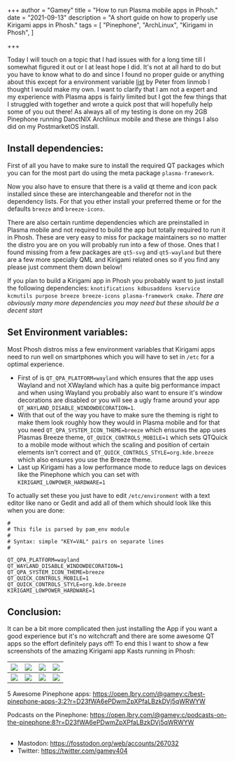 +++
author = "Gamey"
title = "How to run Plasma mobile apps in Phosh."
date = "2021-09-13"
description = "A short guide on how to properly use Kirigami apps in Phosh."
tags = [
    "Pinephone", "ArchLinux", "Kirigami in Phosh",
]

+++

Today I will touch on a topic that I had issues with for a long time till I somewhat figured it out or I at least hope I did. It's not at all hard to do but you have to know what to do and since I found no proper guide or anything about this except for a environment variable [list](https://github.com/1peter10/linuxphone-tweaks/blob/main/etc/environment) by Peter from linmob I thought I would make my own. I want to clarify that I am not a expert and my experience with Plasma apps is fairly limited but I got the few things that I struggled with together and wrote a quick post that will hopefully help some of you out there! As always all of my testing is done on my 2GB Pinephone running DanctNIX Archlinux mobile and these are things I also did on my PostmarketOS install.

## Install dependencies:
First of all you have to make sure to install the required QT packages which you can for the most part do using the meta package ``plasma-framework``.

Now you also have to ensure that there is a valid qt theme and icon pack installed since these are interchangeable and therefor not in the dependency lists. For that you ether install your preferred theme or for the defaults ``breeze`` and ``breeze-icons``.

There are also certain runtime dependencies which are preinstalled in Plasma mobile and not required to build the app but totally required to run it in Phosh. These are very easy to miss for package maintainers so no matter the distro you are on you will probably run into a few of those. Ones that I found missing from a few packages are ``qt5-svg`` and ``qt5-wayland`` but there are a  few more specially QML and Kirigami related ones so if you find any please just comment them down below!

If you plan to build a Kirigami app in Phosh you probably want to just install the following dependencies: ``knotifications kdbusaddons kservice kcmutils purpose breeze breeze-icons plasma-framework cmake``. *There are obviously many more dependencies you may need but these should be a decent start*

## Set Environment variables:
Most Phosh distros miss a few environment variables that Kirigami apps need to run well on smartphones which you will have to set in ``/etc`` for a optimal experience.

- First of is ``QT_QPA_PLATFORM=wayland`` which ensures that the app uses Wayland and not XWayland which has a quite big performance impact and when using Wayland you probably also want to ensure it's window decorations are disabled or you will see a ugly frame around your app ``QT_WAYLAND_DISABLE_WINDOWDECORATION=1``.
- With that out of the way you have to make sure the theming is right to make them look roughly how they would in Plasma mobile and for that you need ``QT_QPA_SYSTEM_ICON_THEME=breeze`` which ensures the app uses Plasmas Breeze theme, ``QT_QUICK_CONTROLS_MOBILE=1`` which sets QTQuick to a mobile mode without which the scaling and position of certain elements isn't correct and ``QT_QUICK_CONTROLS_STYLE=org.kde.breeze`` which also ensures you use the Breeze theme.
- Last up Kirigami has a low performance mode to reduce lags on devices like the Pinephone which you can set with ``KIRIGAMI_LOWPOWER_HARDWARE=1``

To actually set these you just have to edit ``/etc/environment`` with a text editor like nano or Gedit and add all of them which should look like this when you are done:
```
#
# This file is parsed by pam_env module
#
# Syntax: simple "KEY=VAL" pairs on separate lines
#

QT_QPA_PLATFORM=wayland
QT_WAYLAND_DISABLE_WINDOWDECORATION=1
QT_QPA_SYSTEM_ICON_THEME=breeze
QT_QUICK_CONTROLS_MOBILE=1
QT_QUICK_CONTROLS_STYLE=org.kde.breeze
KIRIGAMI_LOWPOWER_HARDWARE=1
```

## Conclusion:
It can be a bit more complicated then just installing the App if you want a good experience but it's no witchcraft and there are some awesome QT apps so the effort definitely pays off! To end this I want to show a few screenshots of the amazing Kirigami app Kasts running in Phosh:

| ![](https://pixelfed-prod.nyc3.cdn.digitaloceanspaces.com/public/m/_v2/245825453661753344/1672d1d81-1ab3fb/FhAVXgMky16N/D01gBVbHCxxnbzKKNNA6ydymdOjaeaUVQna71oTu.png) | ![](https://pixelfed-prod.nyc3.cdn.digitaloceanspaces.com/public/m/_v2/245825453661753344/1672d1d81-1ab3fb/7qyi9aZ3srDj/1qoe5mkMXLUet1lynMoBlxdBMzIpHUc64BrN99q0.png) | ![](https://pixelfed-prod.nyc3.cdn.digitaloceanspaces.com/public/m/_v2/245825453661753344/1672d1d81-1ab3fb/RGs10KIacwDp/hIJXRtA2e7vtLadqZqYVX0m8ZMGyPFroNHUj8aCn.png) | ![](https://pixelfed-prod.nyc3.cdn.digitaloceanspaces.com/public/m/_v2/245825453661753344/1672d1d81-1ab3fb/VgolPETugqIC/xfn8rYtTXT1G7zogC6UONIzpQUv8TZ7hKr9SWq16.png) |
|-------|-------|-------|-------|
| ![](https://pixelfed-prod.nyc3.cdn.digitaloceanspaces.com/public/m/_v2/245825453661753344/1672d1d81-1ab3fb/brcDb1HVBWMA/pvrdnQ7e5PprSFIjM7KF19CrOqYQ4c6DaNGGSGcs.png) | ![](https://pixelfed-prod.nyc3.cdn.digitaloceanspaces.com/public/m/_v2/245825453661753344/1672d1d81-1ab3fb/g6mz47Pq9rvl/ua5xUKHTiTydvZrHGjHKri0kWBO92TYx2YiTwrM7.png) | ![](https://pixelfed-prod.nyc3.cdn.digitaloceanspaces.com/public/m/_v2/245825453661753344/1672d1d81-1ab3fb/CqCgNzD0EVHO/Yv63rBFExka2D1ILF6EffPoxiEJA9WErns8XWzxg.png) | ![](https://pixelfed.social/storage/m/_v2/245825453661753344/1672d1d81-1ab3fb/8a33KJo0gPCk/8Gq5VC6DJcy72jx3aZAACkZr6NHT8iQAvDfyEDN2.png) |

5 Awesome Pinephone apps: https://open.lbry.com/@gamey:c/best-pinephone-apps-3:2?r=D23fWA6ePDwmZpXPfaLBzkDVj5qWRWYW

Podcasts on the Pinephone: https://open.lbry.com/@gamey:c/podcasts-on-the-pinephone:8?r=D23fWA6ePDwmZpXPfaLBzkDVj5qWRWYW
<br></br>

- Mastodon: https://fosstodon.org/web/accounts/267032
- Twitter: https://twitter.com/gamey404
